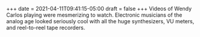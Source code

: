 +++
date = 2021-04-11T09:41:15-05:00
draft = false
+++
Videos of Wendy Carlos playing were mesmerizing to watch. Electronic musicians of the analog age looked seriously cool with all the huge synthesizers, VU meters, and reel-to-reel tape recorders.
